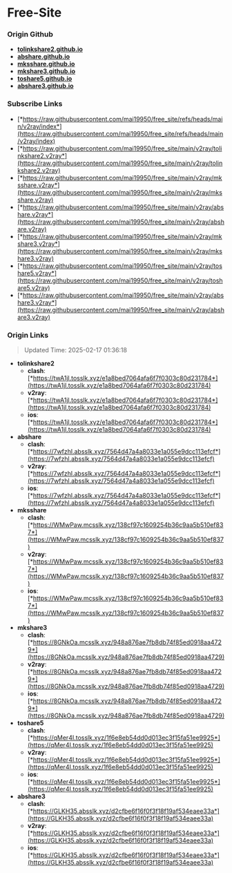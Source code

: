 # Free-Site

### Origin Github

- [**tolinkshare2.github.io**](https://github.com/tolinkshare2/tolinkshare2.github.io)
- [**abshare.github.io**](https://github.com/abshare/abshare.github.io)
- [**mksshare.github.io**](https://github.com/mksshare/mksshare.github.io)
- [**mkshare3.github.io**](https://github.com/mkshare3/mkshare3.github.io)
- [**toshare5.github.io**](https://github.com/toshare5/toshare5.github.io)
- [**abshare3.github.io**](https://github.com/abshare3/abshare3.github.io)

### Subscribe Links

- [*https://raw.githubusercontent.com/mai19950/free_site/refs/heads/main/v2ray/index*](https://raw.githubusercontent.com/mai19950/free_site/refs/heads/main/v2ray/index)
- [*https://raw.githubusercontent.com/mai19950/free_site/main/v2ray/tolinkshare2.v2ray*](https://raw.githubusercontent.com/mai19950/free_site/main/v2ray/tolinkshare2.v2ray)
- [*https://raw.githubusercontent.com/mai19950/free_site/main/v2ray/mksshare.v2ray*](https://raw.githubusercontent.com/mai19950/free_site/main/v2ray/mksshare.v2ray)
- [*https://raw.githubusercontent.com/mai19950/free_site/main/v2ray/abshare.v2ray*](https://raw.githubusercontent.com/mai19950/free_site/main/v2ray/abshare.v2ray)
- [*https://raw.githubusercontent.com/mai19950/free_site/main/v2ray/mkshare3.v2ray*](https://raw.githubusercontent.com/mai19950/free_site/main/v2ray/mkshare3.v2ray)
- [*https://raw.githubusercontent.com/mai19950/free_site/main/v2ray/toshare5.v2ray*](https://raw.githubusercontent.com/mai19950/free_site/main/v2ray/toshare5.v2ray)
- [*https://raw.githubusercontent.com/mai19950/free_site/main/v2ray/abshare3.v2ray*](https://raw.githubusercontent.com/mai19950/free_site/main/v2ray/abshare3.v2ray)

### Origin Links

> Updated Time: 2025-02-17 01:36:18

- **tolinkshare2**
  - **clash**: [*https://twA1jl.tosslk.xyz/e1a8bed7064afa6f7f0303c80d231784*](https://twA1jl.tosslk.xyz/e1a8bed7064afa6f7f0303c80d231784)
  - **v2ray**: [*https://twA1jl.tosslk.xyz/e1a8bed7064afa6f7f0303c80d231784*](https://twA1jl.tosslk.xyz/e1a8bed7064afa6f7f0303c80d231784)
  - **ios**: [*https://twA1jl.tosslk.xyz/e1a8bed7064afa6f7f0303c80d231784*](https://twA1jl.tosslk.xyz/e1a8bed7064afa6f7f0303c80d231784)
- **abshare**
  - **clash**: [*https://7wfzhl.absslk.xyz/7564d47a4a8033e1a055e9dcc113efcf*](https://7wfzhl.absslk.xyz/7564d47a4a8033e1a055e9dcc113efcf)
  - **v2ray**: [*https://7wfzhl.absslk.xyz/7564d47a4a8033e1a055e9dcc113efcf*](https://7wfzhl.absslk.xyz/7564d47a4a8033e1a055e9dcc113efcf)
  - **ios**: [*https://7wfzhl.absslk.xyz/7564d47a4a8033e1a055e9dcc113efcf*](https://7wfzhl.absslk.xyz/7564d47a4a8033e1a055e9dcc113efcf)
- **mksshare**
  - **clash**: [*https://WMwPaw.mcsslk.xyz/138cf97c1609254b36c9aa5b510ef837*](https://WMwPaw.mcsslk.xyz/138cf97c1609254b36c9aa5b510ef837)
  - **v2ray**: [*https://WMwPaw.mcsslk.xyz/138cf97c1609254b36c9aa5b510ef837*](https://WMwPaw.mcsslk.xyz/138cf97c1609254b36c9aa5b510ef837)
  - **ios**: [*https://WMwPaw.mcsslk.xyz/138cf97c1609254b36c9aa5b510ef837*](https://WMwPaw.mcsslk.xyz/138cf97c1609254b36c9aa5b510ef837)
- **mkshare3**
  - **clash**: [*https://8GNkOa.mcsslk.xyz/948a876ae7fb8db74f85ed0918aa4729*](https://8GNkOa.mcsslk.xyz/948a876ae7fb8db74f85ed0918aa4729)
  - **v2ray**: [*https://8GNkOa.mcsslk.xyz/948a876ae7fb8db74f85ed0918aa4729*](https://8GNkOa.mcsslk.xyz/948a876ae7fb8db74f85ed0918aa4729)
  - **ios**: [*https://8GNkOa.mcsslk.xyz/948a876ae7fb8db74f85ed0918aa4729*](https://8GNkOa.mcsslk.xyz/948a876ae7fb8db74f85ed0918aa4729)
- **toshare5**
  - **clash**: [*https://qMer4I.tosslk.xyz/1f6e8eb54dd0d013ec3f15fa51ee9925*](https://qMer4I.tosslk.xyz/1f6e8eb54dd0d013ec3f15fa51ee9925)
  - **v2ray**: [*https://qMer4I.tosslk.xyz/1f6e8eb54dd0d013ec3f15fa51ee9925*](https://qMer4I.tosslk.xyz/1f6e8eb54dd0d013ec3f15fa51ee9925)
  - **ios**: [*https://qMer4I.tosslk.xyz/1f6e8eb54dd0d013ec3f15fa51ee9925*](https://qMer4I.tosslk.xyz/1f6e8eb54dd0d013ec3f15fa51ee9925)
- **abshare3**
  - **clash**: [*https://GLKH35.absslk.xyz/d2cfbe6f16f0f3f18f19af534eaee33a*](https://GLKH35.absslk.xyz/d2cfbe6f16f0f3f18f19af534eaee33a)
  - **v2ray**: [*https://GLKH35.absslk.xyz/d2cfbe6f16f0f3f18f19af534eaee33a*](https://GLKH35.absslk.xyz/d2cfbe6f16f0f3f18f19af534eaee33a)
  - **ios**: [*https://GLKH35.absslk.xyz/d2cfbe6f16f0f3f18f19af534eaee33a*](https://GLKH35.absslk.xyz/d2cfbe6f16f0f3f18f19af534eaee33a)
